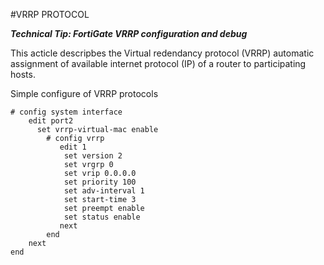 #VRRP PROTOCOL

***Technical Tip: FortiGate VRRP configuration and debug***

  This acticle descripbes the Virtual redendancy protocol (VRRP) automatic assignment of available internet protocol (IP) of a router to participating hosts. 

  Simple configure of VRRP protocols

    # config system interface
        edit port2
          set vrrp-virtual-mac enable
            # config vrrp
               edit 1
                set version 2
                set vrgrp 0
                set vrip 0.0.0.0
                set priority 100
                set adv-interval 1
                set start-time 3
                set preempt enable
                set status enable
               next
            end
        next
    end
